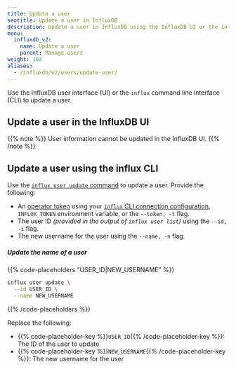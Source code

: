 ```yaml
---
title: Update a user
seotitle: Update a user in InfluxDB
description: Update a user in InfluxDB using the InfluxDB UI or the influx CLI.
menu:
  influxdb_v2:
    name: Update a user
    parent: Manage users
weight: 103
aliases:
  - /influxdb/v2/users/update-user/
---
```


Use the InfluxDB user interface (UI) or the `influx` command line interface (CLI)
to update a user.

## Update a user in the InfluxDB UI

{{% note %}}
User information cannot be updated in the InfluxDB UI.
{{% /note %}}

## Update a user using the influx CLI

Use the [`influx user update` command](/influxdb/v2/reference/cli/influx/user/update)
to update a user. Provide the following:

- An [operator token](/influxdb/v2/admin/tokens/#operator-token) using your
  [`influx` CLI connection configuration](/influxdb/v2/reference/cli/influx/#provide-required-authentication-credentials),
  `INFLUX_TOKEN` environment variable, or the `--token, -t` flag.
- The user ID _(provided in the output of `influx user list`)_ using the `--id, -i` flag.
- The new username for the user using the `--name, -n` flag.

##### Update the name of a user

{{% code-placeholders "USER_ID|NEW_USERNAME" %}}
```sh
influx user update \
  --id USER_ID \
  --name NEW_USERNAME
```
{{% /code-placeholders %}}

Replace the following:

- {{% code-placeholder-key %}}`USER_ID`{{% /code-placeholder-key %}}:
  The ID of the user to update
- {{% code-placeholder-key %}}`NEW_USERNAME`{{% /code-placeholder-key %}}:
  The new username for the user
